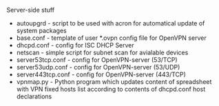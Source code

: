 Server-side stuff
<ul>
  <li>autoupgrd - script to be used with acron for automatical update of system packages</li>
  <li>base.conf - template of user *.ovpn config file for OpenVPN server</li>
  <li>dhcpd.conf - config for ISC DHCP Server</li>
  <li>netscan - simple script for subnet scan for avialable devices</li>
  <li>server53tcp.conf - config for OpenVPN-server (53/TCP)</li>
  <li>server53udp.conf - config for OpenVPN-server (53/UDP)</li>
  <li>server443tcp.conf - config for OpenVPN-server (443/TCP)</li>
  <li>vpnmap.py - Python program which updates content of spreadsheet with VPN fixed hosts list according to contents of dhcpd.conf host declarations</li>
</ul>
